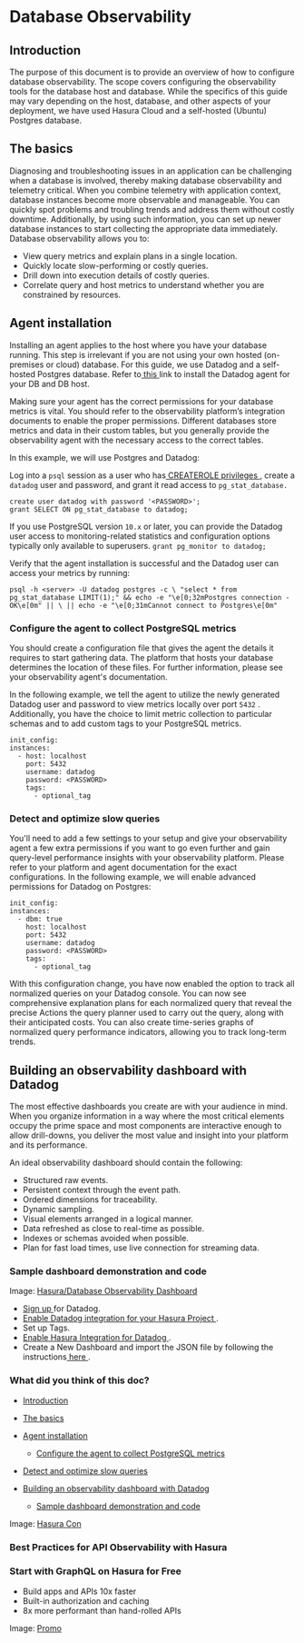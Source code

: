 # Database Observability

## Introduction​

The purpose of this document is to provide an overview of how to configure database observability. The scope covers
configuring the observability tools for the database host and database. While the specifics of this guide may vary
depending on the host, database, and other aspects of your deployment, we have used Hasura Cloud and a self-hosted
(Ubuntu) Postgres database.

## The basics​

Diagnosing and troubleshooting issues in an application can be challenging when a database is involved, thereby making
database observability and telemetry critical. When you combine telemetry with application context, database instances
become more observable and manageable. You can quickly spot problems and troubling trends and address them without
costly downtime. Additionally, by using such information, you can set up newer database instances to start collecting
the appropriate data immediately. Database observability allows you to:

- View query metrics and explain plans in a single location.
- Quickly locate slow-performing or costly queries.
- Drill down into execution details of costly queries.
- Correlate query and host metrics to understand whether you are constrained by resources.


## Agent installation​

Installing an agent applies to the host where you have your database running. This step is irrelevant if you are not
using your own hosted (on-premises or cloud) database. For this guide, we use Datadog and a self-hosted Postgres
database. Refer to[ this ](https://docs.datadoghq.com/database_monitoring/)link to install the Datadog agent for your DB
and DB host.

Making sure your agent has the correct permissions for your database metrics is vital. You should refer to the
observability platform’s integration documents to enable the proper permissions. Different databases store metrics and
data in their custom tables, but you generally provide the observability agent with the necessary access to the correct
tables.

In this example, we will use Postgres and Datadog:

Log into a `psql` session as a user who has[ CREATEROLE privileges ](https://www.postgresql.org/docs/current/static/app-createuser.html), create a `datadog` user and
password, and grant it read access to `pg_stat_database.` 

```
create user datadog with password '<PASSWORD>';
grant SELECT ON pg_stat_database to datadog;
```

If you use PostgreSQL version `10.x` or later, you can provide the Datadog user access to monitoring-related statistics
and configuration options typically only available to superusers. `grant pg_monitor to datadog;` 

Verify that the agent installation is successful and the Datadog user can access your metrics by running:

 `psql -h <server> -U datadog postgres -c \ "select * from pg_stat_database LIMIT(1);" && echo -e "\e[0;32mPostgres connection - OK\e[0m" || \ || echo -e "\e[0;31mCannot connect to Postgres\e[0m"` 

### Configure the agent to collect PostgreSQL metrics​

You should create a configuration file that gives the agent the details it requires to start gathering data. The
platform that hosts your database determines the location of these files. For further information, please see your
observability agent's documentation.

In the following example, we tell the agent to utilize the newly generated Datadog user and password to view metrics
locally over port `5432` . Additionally, you have the choice to limit metric collection to particular schemas and to add
custom tags to your PostgreSQL metrics.

```
init_config:
instances:
  - host: localhost
    port: 5432
    username: datadog
    password: <PASSWORD>
    tags:
      - optional_tag
```

### Detect and optimize slow queries​

You'll need to add a few settings to your setup and give your observability agent a few extra permissions if you want to
go even further and gain query-level performance insights with your observability platform. Please refer to your
platform and agent documentation for the exact configurations. In the following example, we will enable advanced
permissions for Datadog on Postgres:

```
init_config:
instances:
  - dbm: true
    host: localhost
    port: 5432
    username: datadog
    password: <PASSWORD>
    tags:
      - optional_tag
```

With this configuration change, you have now enabled the option to track all normalized queries on your Datadog console.
You can now see comprehensive explanation plans for each normalized query that reveal the precise Actions the query
planner used to carry out the query, along with their anticipated costs. You can also create time-series graphs of
normalized query performance indicators, allowing you to track long-term trends.

## Building an observability dashboard with Datadog​

The most effective dashboards you create are with your audience in mind. When you organize information in a way where
the most critical elements occupy the prime space and most components are interactive enough to allow drill-downs, you
deliver the most value and insight into your platform and its performance.

An ideal observability dashboard should contain the following:

- Structured raw events.
- Persistent context through the event path.
- Ordered dimensions for traceability.
- Dynamic sampling.
- Visual elements arranged in a logical manner.
- Data refreshed as close to real-time as possible.
- Indexes or schemas avoided when possible.
- Plan for fast load times, use live connection for streaming data.


### Sample dashboard demonstration and code​

Image: [ Hasura/Database Observability Dashboard ](https://hasura.io/docs/assets/images/best-practices-db-observability-diagram-b864d72df91e91cfc7aa158a42fffce2.png)

- [ Sign up ](https://www.datadoghq.com)for Datadog.
- [ Enable Datadog integration for your Hasura Project ](https://hasura.io/docs/latest/observability/cloud/datadog/).
- Set up Tags.
- [ Enable Hasura Integration for Datadog ](https://app.datadoghq.com/integrations).
- Create a New Dashboard and import the JSON file by following the instructions[ here ](https://docs.datadoghq.com/dashboards/).


### What did you think of this doc?

- [ Introduction ](https://hasura.io/docs/latest/observability/db-observability/#introduction)
- [ The basics ](https://hasura.io/docs/latest/observability/db-observability/#the-basics)
- [ Agent installation ](https://hasura.io/docs/latest/observability/db-observability/#agent-installation)
    - [ Configure the agent to collect PostgreSQL metrics ](https://hasura.io/docs/latest/observability/db-observability/#configure-the-agent-to-collect-postgresql-metrics)

- [ Detect and optimize slow queries ](https://hasura.io/docs/latest/observability/db-observability/#detect-and-optimize-slow-queries)
- [ Building an observability dashboard with Datadog ](https://hasura.io/docs/latest/observability/db-observability/#building-an-observability-dashboard-with-datadog)
    - [ Sample dashboard demonstration and code ](https://hasura.io/docs/latest/observability/db-observability/#sample-dashboard-demonstration-and-code)


Image: [ Hasura Con ](https://res.cloudinary.com/dh8fp23nd/image/upload/v1677759444/main-web/Group_11455_2_rdpykm.png)

### Best Practices for API Observability with Hasura

### Start with GraphQL on Hasura for Free

- Build apps and APIs 10x faster
- Built-in authorization and caching
- 8x more performant than hand-rolled APIs


Image: [ Promo ](https://hasura.io/docs/assets/images/hasura-free-ff60e409244e0ea12b5a3045d1a9096b.png)